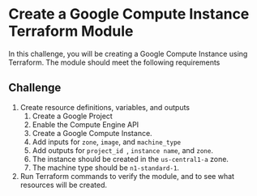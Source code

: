 # Create a Google Compute Instance Terraform Module

In this challenge, you will be creating a Google Compute Instance using Terraform. The module should meet the following requirements

## Challenge

1. Create resource definitions, variables, and outputs
   1. Create a Google Project
   2. Enable the Compute Engine API
   3. Create a Google Compute Instance.
   4. Add inputs for `zone`, `image`, and `machine_type`
   5. Add outputs for `project_id `, `instance name`, and `zone`.
   6. The instance should be created in the `us-central1-a` zone.
   7. The machine type should be `n1-standard-1`.
2. Run Terraform commands to verify the module, and to see what resources will be created.
